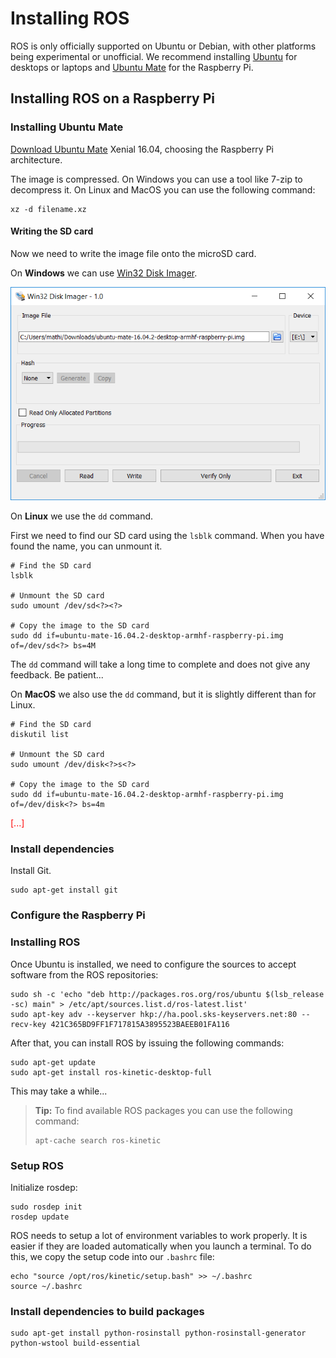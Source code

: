 # Installing ROS

ROS is only officially supported on Ubuntu or Debian, with other platforms being experimental or unofficial. We recommend installing [Ubuntu](https://www.ubuntu.com/download/desktop) for desktops or laptops and [Ubuntu Mate](https://ubuntu-mate.org/raspberry-pi/) for the Raspberry Pi.

## Installing ROS on a Raspberry Pi

### Installing Ubuntu Mate
[Download Ubuntu Mate](https://ubuntu-mate.org/download/) Xenial 16.04, choosing the Raspberry Pi architecture.

The image is compressed. On Windows you can use a tool like 7-zip to decompress it. On Linux and MacOS you can use the following command:

```
xz -d filename.xz
```

#### Writing the SD card
Now we need to write the image file onto the microSD card. 

On **Windows** we can use [Win32 Disk Imager](https://sourceforge.net/projects/win32diskimager/). 

![Win32DiskImager](img/software/ros/win32diskimager01.png)

On **Linux** we use the `dd` command.

First we need to find our SD card using the `lsblk` command. When you have found the name, you can unmount it.


```
# Find the SD card
lsblk

# Unmount the SD card
sudo umount /dev/sd<?><?> 

# Copy the image to the SD card
sudo dd if=ubuntu-mate-16.04.2-desktop-armhf-raspberry-pi.img of=/dev/sd<?> bs=4M
```

The `dd` command will take a long time to complete and does not give any feedback. Be patient...

On **MacOS** we also use the `dd` command, but it is slightly different than for Linux.

```
# Find the SD card
diskutil list

# Unmount the SD card
sudo umount /dev/disk<?>s<?>

# Copy the image to the SD card
sudo dd if=ubuntu-mate-16.04.2-desktop-armhf-raspberry-pi.img of=/dev/disk<?> bs=4m
```

<span style="color:#FF0000;">[...]</span>

### Install dependencies

Install Git.
```
sudo apt-get install git
```

### Configure the Raspberry Pi



### Installing ROS

Once Ubuntu is installed, we need to configure the sources to accept software from the ROS repositories:

```
sudo sh -c 'echo "deb http://packages.ros.org/ros/ubuntu $(lsb_release -sc) main" > /etc/apt/sources.list.d/ros-latest.list'
sudo apt-key adv --keyserver hkp://ha.pool.sks-keyservers.net:80 --recv-key 421C365BD9FF1F717815A3895523BAEEB01FA116
```


After that, you can install ROS by issuing the following commands:

```
sudo apt-get update
sudo apt-get install ros-kinetic-desktop-full
```

This may take a while...

>**Tip:** To find available ROS packages you can use the following command:
>```
>apt-cache search ros-kinetic
>```

### Setup ROS

Initialize rosdep:
```
sudo rosdep init
rosdep update
```

ROS needs to setup a lot of environment variables to work properly. It is easier if they are loaded automatically
when you launch a terminal. To do this, we copy the setup code into our `.bashrc` file:
```
echo "source /opt/ros/kinetic/setup.bash" >> ~/.bashrc
source ~/.bashrc
```

### Install dependencies to build packages

```
sudo apt-get install python-rosinstall python-rosinstall-generator python-wstool build-essential
```


